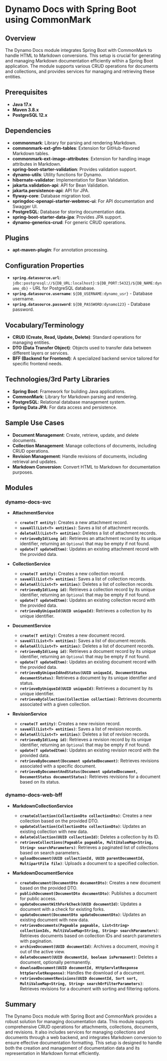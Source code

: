 # Dynamo Docs with Spring Boot using CommonMark


## Overview

The Dynamo Docs module integrates Spring Boot with CommonMark to handle HTML to Markdown conversions. This setup is crucial for generating and managing Markdown documentation efficiently within a Spring Boot application. The module supports various CRUD operations for documents and collections, and provides services for managing and retrieving these entities.

## Prerequisites

- **Java 17.x**
- **Maven 3.8.x**
- **PostgreSQL 12.x**

## Dependencies

- **commonmark**: Library for parsing and rendering Markdown.
- **commonmark-ext-gfm-tables**: Extension for GitHub-flavored Markdown tables.
- **commonmark-ext-image-attributes**: Extension for handling image attributes in Markdown.
- **spring-boot-starter-validation**: Provides validation support.
- **dynamo-utils**: Utility functions for Dynamo.
- **hibernate-validator**: Implementation for Bean Validation.
- **jakarta.validation-api**: API for Bean Validation.
- **jakarta.persistence-api**: API for JPA.
- **flyway-core**: Database migration tool.
- **springdoc-openapi-starter-webmvc-ui**: For API documentation and Swagger UI.
- **PostgreSQL**: Database for storing documentation data.
- **spring-boot-starter-data-jpa**: Provides JPA support.
- **dynamo-generics-crud**: For generic CRUD operations.

## Plugins

- **apt-maven-plugin**: For annotation processing.

## Configuration Properties

- **`spring.datasource.url`**: `jdbc:postgresql://${DB_URL:localhost}:${DB_PORT:5432}/${DB_NAME:dynamo_db}` - URL for PostgreSQL database.
- **`spring.datasource.username`**: `${DB_USERNAME:dynamo_usr}` - Database username.
- **`spring.datasource.password`**: `${DB_PASSWORD:dynamo123}` - Database password.

## Vocabulary/Terminology

- **CRUD (Create, Read, Update, Delete)**: Standard operations for managing entities.
- **DTO (Data Transfer Object)**: Objects used to transfer data between different layers or services.
- **BFF (Backend for Frontend)**: A specialized backend service tailored for specific frontend needs.

## Technologies/3rd Party Libraries

- **Spring Boot**: Framework for building Java applications.
- **CommonMark**: Library for Markdown parsing and rendering.
- **PostgreSQL**: Relational database management system.
- **Spring Data JPA**: For data access and persistence.

## Sample Use Cases

- **Document Management**: Create, retrieve, update, and delete documents.
- **Collection Management**: Manage collections of documents, including CRUD operations.
- **Revision Management**: Handle revisions of documents, including retrieval and updates.
- **Markdown Conversion**: Convert HTML to Markdown for documentation purposes.

## Modules

### dynamo-docs-svc

- **AttachmentService**
  - **`create(T entity)`**: Creates a new attachment record.
  - **`saveAll(List<T> entities)`**: Saves a list of attachment records.
  - **`deleteAll(List<T> entities)`**: Deletes a list of attachment records.
  - **`retrieveById(Long id)`**: Retrieves an attachment record by its unique identifier, returning an `Optional` that may be empty if not found.
  - **`update(T updatedItem)`**: Updates an existing attachment record with the provided data.

- **CollectionService**
  - **`create(T entity)`**: Creates a new collection record.
  - **`saveAll(List<T> entities)`**: Saves a list of collection records.
  - **`deleteAll(List<T> entities)`**: Deletes a list of collection records.
  - **`retrieveById(Long id)`**: Retrieves a collection record by its unique identifier, returning an `Optional` that may be empty if not found.
  - **`update(T updatedItem)`**: Updates an existing collection record with the provided data.
  - **`retrieveByUniqueId(UUID uniqueId)`**: Retrieves a collection by its unique identifier.

- **DocumentService**
  - **`create(T entity)`**: Creates a new document record.
  - **`saveAll(List<T> entities)`**: Saves a list of document records.
  - **`deleteAll(List<T> entities)`**: Deletes a list of document records.
  - **`retrieveById(Long id)`**: Retrieves a document record by its unique identifier, returning an `Optional` that may be empty if not found.
  - **`update(T updatedItem)`**: Updates an existing document record with the provided data.
  - **`retrieveByUniqueIdAndStatus(UUID uniqueId, DocumentStatus documentStatus)`**: Retrieves a document by its unique identifier and status.
  - **`retrieveByUniqueId(UUID uniqueId)`**: Retrieves a document by its unique identifier.
  - **`retrieveByCollection(Collection collection)`**: Retrieves documents associated with a given collection.

- **RevisionService**
  - **`create(T entity)`**: Creates a new revision record.
  - **`saveAll(List<T> entities)`**: Saves a list of revision records.
  - **`deleteAll(List<T> entities)`**: Deletes a list of revision records.
  - **`retrieveById(Long id)`**: Retrieves a revision record by its unique identifier, returning an `Optional` that may be empty if not found.
  - **`update(T updatedItem)`**: Updates an existing revision record with the provided data.
  - **`retrieveByDocument(Document updatedDocument)`**: Retrieves revisions associated with a specific document.
  - **`retrieveByDocumentAndStatus(Document updatedDocument, DocumentStatus documentStatus)`**: Retrieves revisions for a document based on its status.

### dynamo-docs-web-bff

- **MarkdownCollectionService**
  - **`createCollection(CollectionDto collectionDto)`**: Creates a new collection based on the provided DTO.
  - **`updateCollection(CollectionDto collectionDto)`**: Updates an existing collection with new data.
  - **`deleteCollection(UUID collectionId)`**: Deletes a collection by its ID.
  - **`retrieveCollections(Pageable pageable, MultiValueMap<String, String> searchParameters)`**: Retrieves a paginated list of collections based on search parameters.
  - **`uploadDocument(UUID collectionId, UUID parentDocumentId, MultipartFile file)`**: Uploads a document to a specified collection.

- **MarkdownDocumentService**
  - **`createDocument(DocumentDto documentDto)`**: Creates a new document based on the provided DTO.
  - **`publishDocument(DocumentDto documentDto)`**: Publishes a document for public access.
  - **`updateDocumentWithForkCheck(UUID documentId)`**: Updates a document with a check for existing forks.
  - **`updateDocument(DocumentDto updateDocumentDto)`**: Updates an existing document with new data.
  - **`retrieveDocuments(Pageable pageable, List<String> collectionIds, MultiValueMap<String, String> searchParameters)`**: Retrieves documents based on collection IDs and search parameters with pagination.
  - **`archiveDocument(UUID documentId)`**: Archives a document, moving it out of the active view.
  - **`deleteDocument(UUID documentId, boolean isPermanent)`**: Deletes a document, optionally permanently.
  - **`downloadDocument(UUID documentId, HttpServletResponse httpServletResponse)`**: Handles the download of a document.
  - **`retrieveDocumentRevisions(UUID documentId, Sort sort, MultiValueMap<String, String> searchOrFilterParameters)`**: Retrieves revisions for a document with sorting and filtering options.

## Summary

The Dynamo Docs module with Spring Boot and CommonMark provides a robust solution for managing documentation data. This module supports comprehensive CRUD operations for attachments, collections, documents, and revisions. It also includes services for managing collections and documents through a web backend, and integrates Markdown conversion to ensure effective documentation formatting. This setup is designed to handle both the creation and management of documentation data and its representation in Markdown format efficiently.


